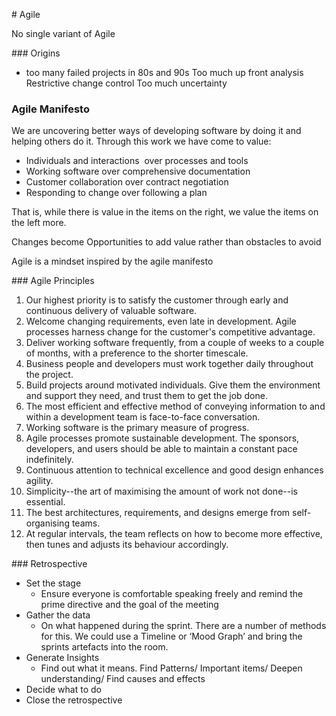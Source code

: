 # Agile

No single variant of Agile

### Origins
 - too many failed projects in 80s and 90s
	Too much up front analysis
	Restrictive change control
	Too much uncertainty

### Agile Manifesto
We are uncovering better ways of developing software by doing it and helping others do it. Through this work we have come to value: 
 - Individuals and interactions 
	over processes and tools 
 - Working software over comprehensive documentation 
 - Customer collaboration over contract negotiation 
 - Responding to change over following a plan

That is, while there is value in the items on the right, we value the items on the left more.



Changes become Opportunities to add value rather than obstacles to avoid

Agile is a mindset inspired by the agile manifesto

### Agile Principles
1. Our highest priority is to satisfy the customer through early and continuous delivery of valuable software.
2. Welcome changing requirements, even late in development. Agile processes harness change for the customer's competitive advantage.
3. Deliver working software frequently, from a couple of weeks to a couple of months, with a preference to the shorter timescale.
4. Business people and developers must work together daily throughout the project.
5. Build projects around motivated individuals. Give them the environment and support they need, and trust them to get the job done.
6. The most efficient and effective method of conveying information to and within a development team is face-to-face conversation.
7. Working software is the primary measure of progress.
8. Agile processes promote sustainable development. The sponsors, developers, and users should be able to maintain a constant pace indefinitely.
9. Continuous attention to technical excellence and good design enhances agility.
10. Simplicity--the art of maximising the amount of work not done--is essential.
11. The best architectures, requirements, and designs emerge from self-organising teams.
12. At regular intervals, the team reflects on how to become more effective, then tunes and adjusts its behaviour accordingly.


### Retrospective
 - Set the stage 	
	 - Ensure everyone is comfortable speaking freely and remind the prime directive and the goal of the meeting
 - Gather the data
	 - On what happened during the sprint. There are a number of methods for this. We could use a Timeline or ‘Mood Graph’ and bring the sprints artefacts into the room.
 - Generate Insights
	 - Find out what it means. Find Patterns/ Important items/ Deepen understanding/ Find causes and effects
 - Decide what to do
 - Close the retrospective
